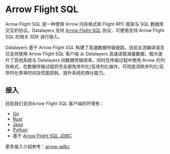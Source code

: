 # Arrow Flight SQL

Arrow Flight SQL 是一种使用 Arrow 内存格式和 Flight RPC 框架与 SQL 数据库交互的协议。Datalayers 支持 [Arrow Flight SQL](https://arrow.apache.org/docs/format/FlightSql.html#arrow-flight-sql) 协议，可使用支持 Arrow Flight SQL 的相关 SDK 进行接入。

Datalayers 基于 Arrow Flight SQL 构建了高速数据传输链路，目前主流编译语言已支持使用 Arrow Flight SQL 客户端 从 Datalayers 高速读取海量数据，极大提升了其他系统与 Datalayers 间数据传输效率。同时在传输过程中使用 Arrow 的列存格式，在数据传输过程将完全避免序列化/反序列化操作，可彻底消除序列化/反序列化带来时间及性能损耗、提升系统的吞吐能力。

## 接入

目前我们支持Arrow Flight SQL 客户端的环境有：

* [Go](https://github.com/datalayers-io/examples/tree/main/go)
* [Rust](https://github.com/datalayers-io/examples/tree/main/rust)
* [Java](https://github.com/datalayers-io/examples/tree/main/java)
* [Python](https://github.com/datalayers-io/examples/tree/main/python)
* 基于 [Arrow Flight SQL JDBC](https://mvnrepository.com/artifact/org.apache.arrow/flight-sql-jdbc-driver)

更多接入介绍参考：[arrow-adbc](https://github.com/apache/arrow-adbc)
